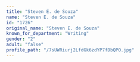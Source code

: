 ```yaml
---
title: "Steven E. de Souza"
name: "Steven E. de Souza"
id: "1726"
original_name: "Steven E. de Souza"
known_for_department: "Writing"
gender: "2"
adult: "false"
profile_path: "/7sUWRiurj2LfdGk6zdYP7fDbQPO.jpg"
---
```

